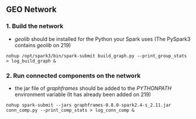 ## GEO Network
### 1. Build the network
* _geolib_ should be installed for the Python your Spark uses (The PySpark3 contains _geolib_ on 219)

`nohup /opt/spark3/bin/spark-submit build_graph.py --print_group_stats > log_build_graph &`

### 2. Run connected components on the network
* the jar file of _graphframes_ should be added to the _PYTHONPATH_ environment variable (It has already been added on 219)

`nohup spark-submit --jars graphframes-0.8.0-spark2.4-s_2.11.jar conn_comp.py --print_comp_stats > log_conn_comp &`
